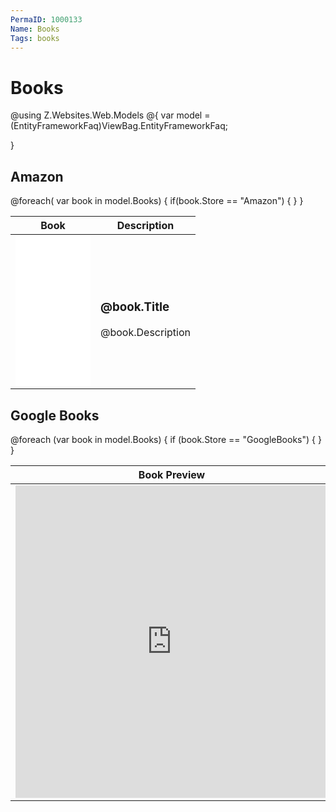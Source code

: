 ```yaml
---
PermaID: 1000133
Name: Books
Tags: books
---
```


# Books

@using Z.Websites.Web.Models
@{
    var model = (EntityFrameworkFaq)ViewBag.EntityFrameworkFaq;

}

<h2>Amazon</h2>

<table>
	<thead>
		<tr>
			<th>Book</th>
			<th>Description</th>
		</tr>
	</thead>
	<tbody>
	@foreach( var book in model.Books)
    {
        if(book.Store == "Amazon")
        { 
		<tr>
			<td>
				<iframe style="width:120px;height:240px;" marginwidth="0" marginheight="0" scrolling="no" frameborder="0" src="//ws-na.amazon-adsystem.com/widgets/q?ServiceVersion=20070822&OneJS=1&Operation=GetAdHtml&MarketPlace=US&source=ac&ref=qf_sp_asin_til&ad_type=product_link&tracking_id=zzzprojects-20&marketplace=amazon&region=US&placement=@book.ID&asins=@book.ID&linkId=b2d26d428e2e7febce718b43cdb7e867&show_border=true&link_opens_in_new_window=true&price_color=333333&title_color=cc0000&bg_color=ffffff"></iframe>
			</td>
			<td>
				<h3>@book.Title</h3>
				@book.Description
			</td>
		</tr>
        }
    } 		
	</tbody>
</table>

<h2>Google Books</h2>

<table>
	<thead>
		<tr>
			<th>Book Preview</th>
			<th>Description</th>
		</tr>
	</thead>
    <tbody>
        @foreach (var book in model.Books)
        {
            if (book.Store == "GoogleBooks")
            {
            <tr>
                <td>
                    <iframe frameborder="0" scrolling="no" style="border:0px" src="https://books.google.com.pk/books?id=@book.ID&lpg=PP1&pg=PP1&output=embed" width="500" height="500"></iframe>
                </td>
                <td>
                    <h3>@book.Title</h3>
                    @book.Description
                </td>
            </tr>
            }
        }
    </tbody>
</table>